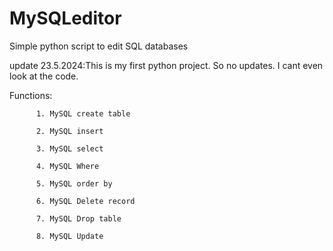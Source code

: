 # MySQLeditor
Simple python script to edit SQL databases

update 23.5.2024:This is my first python project. So no updates. I cant even look at the code.

Functions:

          1. MySQL create table

          2. MySQL insert
          
          3. MySQL select
          
          4. MySQL Where
          
          5. MySQL order by
          
          6. MySQL Delete record
          
          7. MySQL Drop table
          
          8. MySQL Update
          
